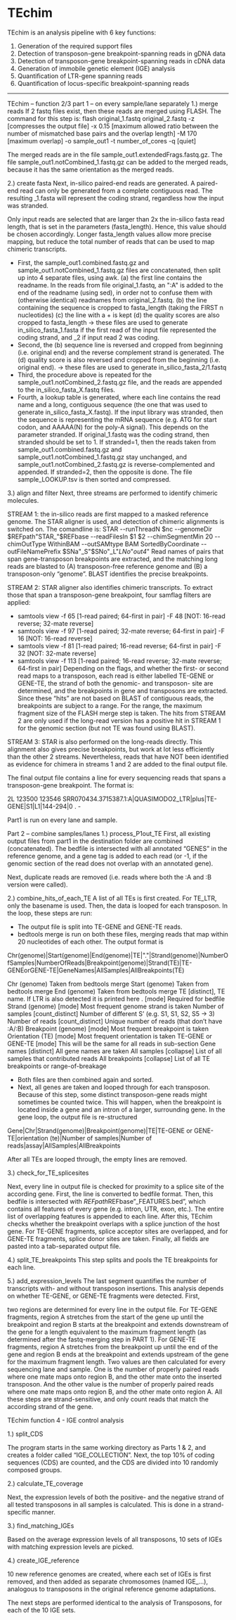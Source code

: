 # TEchim

TEchim is an analysis pipeline with 6 key functions:

1. Generation of the required support files
2. Detection of transposon-gene breakpoint-spanning reads in gDNA data
3. Detection of transposon-gene breakpoint-spanning reads in cDNA data
4. Generation of immobile genetic element (IGE) analysis
5. Quantification of LTR-gene spanning reads
6. Quantification of locus-specific breakpoint-spanning reads

------------------------------------------------------------------------

TEchim – function 2/3
part 1 – on every sample/lane separately
1.) merge reads
If 2 fastq files exist, then these reads are merged using FLASH. The command for this step is:
flash original_1.fastq original_2.fastq -z [compresses the output file] -x 0.15 [maximum allowed ratio between the number of mismatched base pairs and the overlap length] -M 170 [maximum overlap] -o sample_out1 -t number_of_cores -q [quiet]

The merged reads are in the file sample_out1.extendedFrags.fastq.gz. The file sample_out1.notCombined_1.fastq.gz can be added to the merged reads, because it has the same orientation as the merged reads.

2.) create fasta
Next, in-silico paired-end reads are generated. A paired-end read can only be generated from a complete contiguous read. The resulting _1.fasta will represent the coding strand, regardless how the input was stranded.

Only input reads are selected that are larger than 2x the in-silico fasta read length, that is set in the parameters (fasta_length). Hence, this value should be chosen accordingly. Longer fasta_length values allow more precise mapping, but reduce the total number of reads that can be used to map chimeric transcripts.

-	First, the sample_out1.combined.fastq.gz and sample_out1.notCombined_1.fastq.gz files are concatenated, then split up into 4 separate files, using awk. (a) the first line contains the readname. In the reads from file original_1.fastq, an ":A" is added to the end of the readname (using sed), in order not to confuse them with (otherwise identical) readnames from original_2.fastq. (b) the line containing the sequence is cropped to fasta_length (taking the FIRST n nucleotides) (c) the line with a + is kept (d) the quality scores are also cropped to fasta_length
    -> these files are used to generate in_silico_fasta_1.fasta if the first read of the input file represented the coding strand, and _2 if input read 2 was coding. 
-	Second, the (b) sequence line is reversed and cropped from beginning (i.e. original end) and the reverse complement strand is generated. The (d) quality score is also reversed and cropped from the beginning (i.e. original end).
    -> these files are used to generate in_silico_fasta_2/1.fastq
-	Third, the procedure above is repeated for the sample_out1.notCombined_2.fastq.gz file, and the reads are appended to the in_silico_fasta_X.fastq files.
-	Fourth, a lookup table is generated, where each line contains the read name and a long, contiguous sequence (the one that was used to generate in_silico_fasta_X.fastq). If the input library was stranded, then the sequence is representing the mRNA sequence (e.g. ATG for start codon, and AAAAA(N) for the poly-A signal). This depends on the parameter stranded. If original_1.fastq was the coding strand, then stranded should be set to 1. If stranded=1, then the reads taken from sample_out1.combined.fastq.gz and sample_out1.notCombined_1.fastq.gz stay unchanged, and sample_out1.notCombined_2.fastq.gz is reverse-complemented and appended. If stranded=2, then the opposite is done. The file sample_LOOKUP.tsv is then sorted and compressed.

3.) align and filter
Next, three streams are performed to identify chimeric molecules.

STREAM 1:  the in-silico reads are first mapped to a masked reference genome. The STAR aligner is used, and detection of chimeric alignments is switched on. The comandline is:
STAR --runThreadN $nc --genomeDir $REFpath"STAR_"$REFbase --readFilesIn $1 $2 --chimSegmentMin 20 --chimOutType WithinBAM --outSAMtype BAM SortedByCoordinate --outFileNamePrefix $SNa"_S"$SNo"_L"$LNo$"_out4_"
Read names of pairs that span gene-transposon breakpoints are extracted, and the matching long reads are blasted to (A) transposon-free reference genome and (B) a transposon-only “genome”. BLAST identifies the precise breakpoints. 

STREAM 2: STAR aligner also identifies chimeric transcripts. To extract those that span a transposon-gene breakpoint,  four samflag filters are applied:
-	samtools view -f 65 [1-read paired; 64-first in pair] -F 48 [NOT: 16-read reverse; 32-mate reverse]
-	samtools view -f 97 [1-read paired; 32-mate reverse; 64-first in pair] -F 16 [NOT: 16-read reverse]
-	samtools view -f 81 [1-read paired; 16-read reverse; 64-first in pair] -F 32 [NOT: 32-mate reverse]
-	samtools view -f 113 [1-read paired; 16-read reverse; 32-mate reverse; 64-first in pair]
Depending on the flags, and whether the first- or second read maps to a transposon, each read is either labelled TE-GENE or GENE-TE, the strand of both the genomic- and transposon- site are determined, and the breakpoints in gene and transposons are extracted. Since these “hits” are not based on BLAST of contiguous reads, the breakpoints are subject to a range. For the range, the maximum fragment size of the FLASH merge step is taken. The hits from STREAM 2 are only used if the long-read version has a positive hit in STREAM 1 for the genomic section (but not TE was found using BLAST).

STREAM 3: STAR is also performed on the long-reads directly. This alignment also gives precise breakpoints, but work at lot less efficiently than the other 2 streams. Nevertheless, reads that have NOT been identified as evidence for chimera in streams 1 and 2 are added to the final output file.

The final output file contains a line for every sequencing reads that spans a transposon-gene breakpoint. The format is:

2L	123500	123546	SRR070434.3715387.1:A|QUASIMODO2_LTR|plus|TE-GENE|S1|L1|144-294|0	.	-

Part1 is run on every lane and sample.

Part 2 – combine samples/lanes
1.) process_P1out_TE
First, all existing output files from part1 in the destination folder are combined (concatenated). The bedfile is intersected with all annotated “GENES” in the reference genome, and a gene tag is added to each read (or -1, if the genomic section of the read does not overlap with an annotated gene).

Next, duplicate reads are removed (i.e. reads where both the :A and :B version were called). 

2.) combine_hits_of_each_TE
A list of all TEs is first created. For TE_LTR, only the basename is used. Then, the data is looped for each transposon. In the loop, these steps are run:
-	The output file is split into TE-GENE and GENE-TE reads.
-	bedtools merge is run on both these files, merging reads that map within 20 nucleotides of each other. 
The output format is

Chr(genome)|Start(genome)|End(genome)|TE|"."|Strand(genome)|NumberOfSamples|NumberOfReads|Breakpoint(genome)|Strand(TE)|TE-GENEorGENE-TE|GeneNames|AllSamples|AllBreakpoints(TE)

Chr (genome)	Taken from bedtools merge
Start (genome)	Taken from bedtools merge
End (genome)	Taken from bedtools merge
TE	[distinct], TE name. If LTR is also detected it is printed here 
.	[mode] Required for bedfile
Strand (genome)	[mode] Most frequent genome strand is taken
Number of samples	[count_distinct] Number of different S’ (e.g. S1, S1, S2, S5 -> 3)
Number of reads	[count_distinct] Unique number of reads (that don’t have :A/:B)
Breakpoint (genome)	[mode] Most frequent breakpoint is taken
Orientation (TE)	[mode] Most frequent orientation is taken
TE-GENE or GENE-TE	[mode] This will be the same for all reads in sub-section
Gene names	[distinct] All gene names are taken
All samples	[collapse] List of all samples that contributed reads
All breakpoints	[collapse] List of all TE breakpoints or range-of-breakage

-	Both files are then combined again and sorted. 
-	Next, all genes are taken and looped through for each transposon. Because of this step, some distinct transposon-gene reads might sometimes be counted twice. This will happen, when the breakpoint is located inside a gene and an intron of a larger, surrounding gene.
In the gene loop, the output file is re-structured

Gene|Chr|Strand(genome)|Breakpoint(genome)|TE|TE-GENE or GENE-TE|orientation (te)|Number of samples|Number of reads|assay|AllSamples|AllBreakpoints

After all TEs are looped through, the empty lines are removed.

3.) check_for_TE_splicesites

Next, every line in output file is checked for proximity to a splice site of the according gene. First, the line is converted to bedfile format. Then, this bedfile is intersected with $REFpath$REFbase”_FEATURES.bed”, which contains all features of every gene (e.g. intron, UTR, exon, etc.). The entire list of overlapping features is appended to each line.
After this, TEchim checks whether the breakpoint overlaps with a splice junction of the host gene. For TE-GENE fragments, splice acceptor sites are overlapped, and for GENE-TE fragments, splice donor sites are taken.
Finally, all fields are pasted into a tab-separated output file.

4.) split_TE_breakpoints
This step splits and pools the TE breakpoints for each line.

5.) add_expression_levels
The last segment quantifies the number of transcripts with- and without transposon insertions. This analysis depends on whether TE-GENE, or GENE-TE fragments were detected. First, 


two regions are determined for every line in the output file.
For TE-GENE fragments, region A stretches from the start of the gene up until the breakpoint and region B starts at the breakpoint and extends downstream of the gene for a length equivalent to the maximum fragment length (as determined after the fastq-merging step in PART 1).
For GENE-TE fragments, region A stretches from the breakpoint up until the end of the gene and region B ends at the breakpoint and extends upstream of the gene for the maximum fragment length.
Two values are then calculated for every sequencing lane and sample. One is the number of properly paired reads where one mate maps onto region B, and the other mate onto the inserted transposon. And the other value is the number of properly paired reads where one mate maps onto region B, and the other mate onto region A.
All these steps are strand-sensitive, and only count reads that match the according strand of the gene.


TEchim function 4 - IGE control analysis

1.) split_CDS

The program starts in the same working directory as Parts 1 & 2, and creates a folder called “IGE_COLLECTION”. Next, the top 10% of coding sequences (CDS) are counted, and the CDS are divided into 10 randomly composed groups.

2.) calculate_TE_coverage

Next, the expression levels of both the positive- and the negative strand of all tested transposons in all samples is calculated. This is done in a strand-specific manner.

3.) find_matching_IGEs

Based on the average expression levels of all transposons, 10 sets of IGEs with matching expression levels are picked.

4.) create_IGE_reference

10 new reference genomes are created, where each set of IGEs is first removed, and then added as separate chromosomes (named IGE_...), analogous to transposons in the original reference genome adaptations.

The next steps are performed identical to the analysis of Transposons, for each of the 10 IGE sets.

